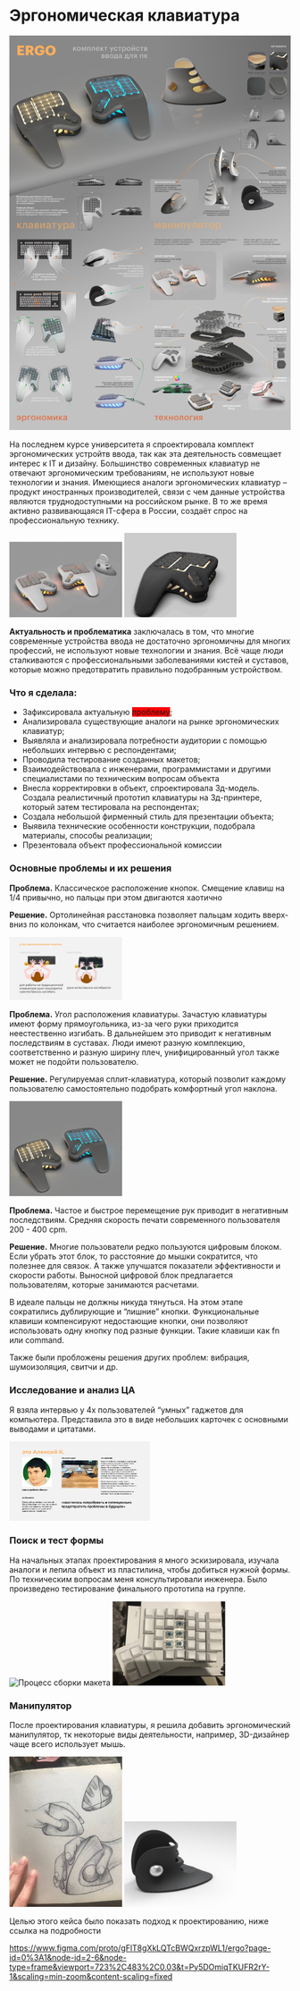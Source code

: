 # Эргономическая клавиатура


![Презентация](industrial%20desing/keyboard/presentation.jpg)

На последнем курсе университета я спроектировала комплект эргономических устройтв ввода, так как эта деятельность совмещает интерес к IT и дизайну. Большинство современных клавиатур не отвечают эргономическим требованиям, не используют новые технологии и знания. Имеющиеся аналоги эргономических клавиатур – продукт иностранных производителей, связи с чем данные устройства являются труднодоступными на российском рынке. В то же время активно развивающаяся IT-сфера в России, создаёт спрос на профессиональную технику.

<img src="industrial desing/keyboard/render_ergo.jpg" alt="Коплект эргономических устройств" width="40%"> <img src="industrial desing/keyboard/keyboard_render.jpg" alt="Клавиатура рендер" width="40%">  


**Актуальность и проблематика** заключалась в том, что многие современные устройства ввода не достаточно эргономичны для многих профессий, не используют новые технологии и знания. Всё чаще люди сталкиваются с профессиональными заболеваниями кистей и суставов, которые можно предотвратить правильно подобранным устройством.

### Что я сделала:

- Зафиксировала актуальную <span style="background-color:#f00">проблему</span>;
- Анализировала существующие аналоги на рынке эргономических клавиатур;
- Выявляла и анализировала потребности аудитории с помощью небольших интервью с респондентами;
- Проводила тестирование созданных макетов;
- Взаимодействовала с инженерами, программистами и другими специалистами по техническим вопросам объекта
- Внесла корректировки в объект, спроектировала 3д-модель. Создала реалистичный прототип клавиатуры на 3д-принтере, который затем тестировала на респондентах;
- Создала небольшой фирменный стиль для презентации объекта;
- Выявила технические особенности конструкции, подобрала материалы, способы реализации;
- Презентовала объект профессиональной комиссии

### Основные проблемы и их решения

 **Проблема.** Классическое расположение кнопок. Смещение клавиш на 1/4 привычно, но пальцы при этом двигаются хаотично

 **Решение.** Ортолинейная расстановка позволяет пальцам ходить вверх-вниз по колонкам, что считается наиболее эргономичным решением.  

<img src="industrial desing/keyboard/technical_part/angle_ hands.jpg" alt="Угол расположения кнопок" width="40%">  


**Проблема.** Угол расположения клавиатуры. Зачастую клавиатуры имеют форму прямоугольника, из-за чего руки приходится неестественно изгибать. В дальнейшем это приводит к негативным последствиям в суставах. Люди имеют разную комплекцию, соответственно и разную ширину плеч, унифицированный угол также может не подойти пользователю.

**Решение.** Регулируемая сплит-клавиатура, который позволит каждому пользователю самостоятельно подобрать комфортный угол наклона. 

<img src="industrial desing/keyboard/technical_part/split.png" alt="Угол наклона клавиатуры" width="40%">  


**Проблема.** Частое и быстрое перемещение рук приводит в негативным последствиям. Средняя скорость печати современного пользователя 200 - 400 cpm.  

**Решение.** Многие пользователи редко пользуются цифровым блоком. Если убрать этот блок, то расстояние до мышки сократится, что полезнее для связок. А также улучшатся показатели эффективности и скорости работы. Выносной цифровой блок предлагается пользователям, которые занимаются расчетами. 

В идеале пальцы не должны никуда тянуться. На этом этапе сократились дублирующие и “лишние” кнопки. Функциональные клавиши компенсируют недостающие кнопки, они  позволяют использовать одну кнопку под разные функции. Такие клавиши как fn или command. 

Также были пробложены решения других проблем: вибрация, шумоизоляция, свитчи и др.


### Исследование и анализ ЦА

Я взяла интервью у 4х пользователей “умных” гаджетов для компьютера. Представила это в виде небольших карточек с основными выводами и цитатами. 

<img src="industrial desing/keyboard/person.jpg" alt="Исследование ЦА" width="50%">  


### Поиск и тест формы

На начальных этапах проектирования я много эскизировала, изучала аналоги и лепила объект из пластилина, чтобы добиться нужной формы. По техническим вопросам меня консультировали инженера. Было произведено тестирование финального прототипа на группе.  

 
<img src="industrial desing/keyboard/modeling/model_proсess.png" alt="Процесс сборки макета" width="40%"> <img src="industrial desing/keyboard/modeling/model_process2.png" alt="Прототип с кнопками" width="40%">


### Манипулятор

После проектирования клавиатуры, я решила добавить эргономический манипулятор, тк некоторые виды деятельности, например, 3D-дизайнер чаще всего использует мышь. 
  

<img src="industrial desing/mouse/process/drawing1.jpg" alt="Поиск формы манипулятора" width="40%"> <img src="industrial desing/mouse/render1.jpg" alt="Изображение манипулятора" width="40%">

Целью этого кейса было показать подход к проектированию, ниже ссылка на подробности

https://www.figma.com/proto/gFlT8gXkLQTcBWQxrzpWL1/ergo?page-id=0%3A1&node-id=2-6&node-type=frame&viewport=723%2C483%2C0.03&t=Py5DOmiqTKUFR2rY-1&scaling=min-zoom&content-scaling=fixed
